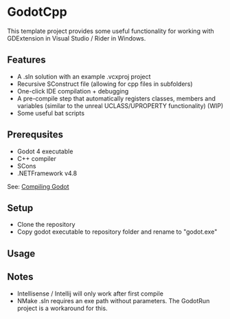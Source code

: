 # GodotCpp

This template project provides some useful functionality for working with GDExtension in Visual Studio / Rider in Windows. 


## Features
 * A .sln solution with an example .vcxproj project
 * Recursive SConstruct file (allowing for cpp files in subfolders)
 * One-click IDE compilation + debugging
 * A pre-compile step that automatically registers classes, members and variables (similar to the unreal UCLASS/UPROPERTY functionality) (WIP)
 * Some useful bat scripts 

## Prerequsites
 * Godot 4 executable
 * C++ compiler
 * SCons
 * .NETFramework v4.8

See: [Compiling Godot](https://docs.godotengine.org/en/stable/contributing/development/compiling/compiling_for_windows.html#requirements)

## Setup 
 * Clone the repository
 * Copy godot executable to repository folder and rename to "godot.exe"

## Usage


## Notes
 * Intellisense / Intellij will only work after first compile
 * NMake .sln requires an exe path without parameters. The GodotRun project is a workaround for this. 
